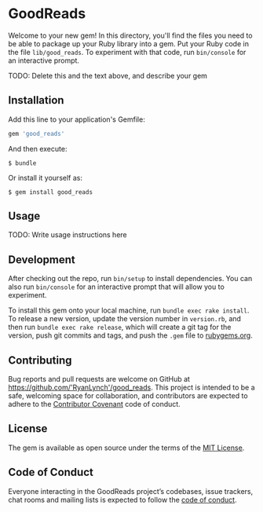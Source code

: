 # GoodReads

Welcome to your new gem! In this directory, you'll find the files you need to be able to package up your Ruby library into a gem. Put your Ruby code in the file `lib/good_reads`. To experiment with that code, run `bin/console` for an interactive prompt.

TODO: Delete this and the text above, and describe your gem

## Installation

Add this line to your application's Gemfile:

```ruby
gem 'good_reads'
```

And then execute:

    $ bundle

Or install it yourself as:

    $ gem install good_reads

## Usage

TODO: Write usage instructions here

## Development

After checking out the repo, run `bin/setup` to install dependencies. You can also run `bin/console` for an interactive prompt that will allow you to experiment.

To install this gem onto your local machine, run `bundle exec rake install`. To release a new version, update the version number in `version.rb`, and then run `bundle exec rake release`, which will create a git tag for the version, push git commits and tags, and push the `.gem` file to [rubygems.org](https://rubygems.org).

## Contributing

Bug reports and pull requests are welcome on GitHub at https://github.com/'RyanLynch'/good_reads. This project is intended to be a safe, welcoming space for collaboration, and contributors are expected to adhere to the [Contributor Covenant](http://contributor-covenant.org) code of conduct.

## License

The gem is available as open source under the terms of the [MIT License](https://opensource.org/licenses/MIT).

## Code of Conduct

Everyone interacting in the GoodReads project’s codebases, issue trackers, chat rooms and mailing lists is expected to follow the [code of conduct](https://github.com/'RyanLynch'/good_reads/blob/master/CODE_OF_CONDUCT.md).
